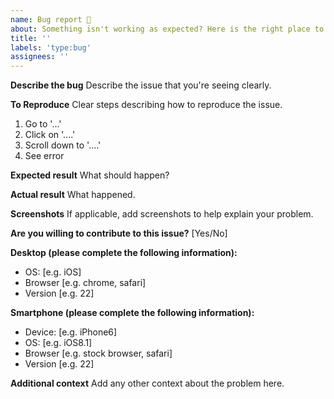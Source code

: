 ```yaml
---
name: Bug report 🐞
about: Something isn't working as expected? Here is the right place to report. For questions, please use "Discussions".
title: ''
labels: 'type:bug'
assignees: ''
---
```


**Describe the bug**
Describe the issue that you're seeing clearly.

**To Reproduce**
Clear steps describing how to reproduce the issue.

1. Go to '...'
2. Click on '....'
3. Scroll down to '....'
4. See error

**Expected result**
What should happen?

**Actual result**
What happened.

**Screenshots**
If applicable, add screenshots to help explain your problem.

**Are you willing to contribute to this issue?** [Yes/No]

**Desktop (please complete the following information):**

- OS: [e.g. iOS]
- Browser [e.g. chrome, safari]
- Version [e.g. 22]

**Smartphone (please complete the following information):**

- Device: [e.g. iPhone6]
- OS: [e.g. iOS8.1]
- Browser [e.g. stock browser, safari]
- Version [e.g. 22]

**Additional context**
Add any other context about the problem here.
